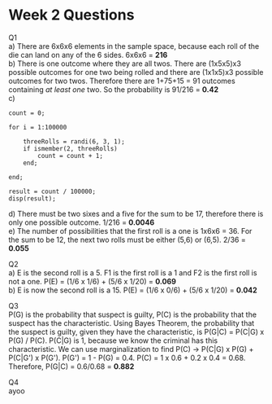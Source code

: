 # Week 2 Questions

Q1  
a) There are 6x6x6 elements in the sample space, because each roll of the die can land on any of the 6 sides. 6x6x6 = **216**  
b) There is one outcome where they are all twos. There are (1x5x5)x3 possible outcomes for one two being rolled and there are (1x1x5)x3 possible outcomes for two twos. Therefore there are 1+75+15 = 91 outcomes containing *at least one* two. So the probability is 91/216 = **0.42**  
c)

	count = 0;

	for i = 1:100000

	    threeRolls = randi(6, 3, 1);
	    if ismember(2, threeRolls)
	        count = count + 1;
	    end;

	end;

	result = count / 100000;
	disp(result);

d) There must be two sixes and a five for the sum to be 17, therefore there is only one possible outcome. 1/216 = **0.0046**  
e) The number of possibilities that the first roll is a one is 1x6x6 = 36. For the sum to be 12, the next two rolls must be either (5,6) or (6,5). 2/36 = **0.055**

Q2  
a) E is the second roll is a 5. F1 is the first roll is a 1 and F2 is the first roll is not a one. P(E) = (1/6 x 1/6) + (5/6 x 1/20) = **0.069**  
b) E is now the second roll is a 15. P(E) = (1/6 x 0/6) + (5/6 x 1/20) = **0.042**

Q3  
P(G) is the probability that suspect is guilty, P(C) is the probability that the suspect has the characteristic. Using Bayes Theorem, the probability that the suspect is guilty, given they have the characteristic, is P(G|C) = P(C|G) x P(G) / P(C). P(C|G) is 1, because we know the criminal has this characteristic. We can use marginalization to find P(C) -> P(C|G) x P(G) + P(C|G') x P(G'). P(G') = 1 - P(G) = 0.4. P(C) = 1 x 0.6 + 0.2 x 0.4 = 0.68. Therefore, P(G|C) = 0.6/0.68 = **0.882**

Q4  
ayoo
